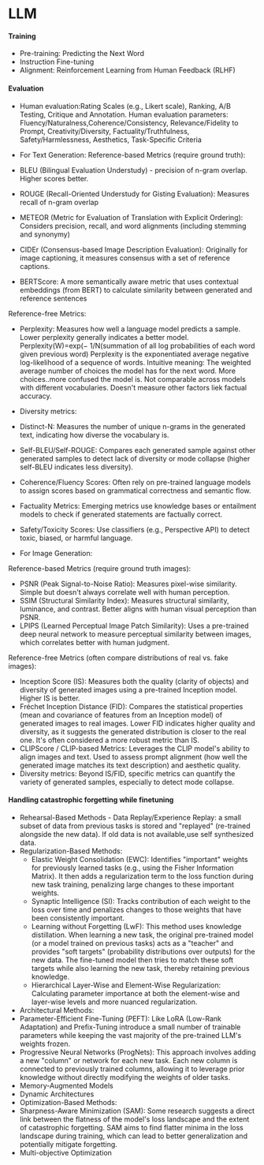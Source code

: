 # LLM
#### Training
* Pre-training: Predicting the Next Word
* Instruction Fine-tuning
* Alignment: Reinforcement Learning from Human Feedback (RLHF)

#### Evaluation
* Human evaluation:Rating Scales (e.g., Likert scale), Ranking, A/B Testing, Critique and Annotation.
  Human evaluation parameters: Fluency/Naturalness,Coherence/Consistency, Relevance/Fidelity to Prompt, Creativity/Diversity, Factuality/Truthfulness, Safety/Harmlessness, Aesthetics, Task-Specific Criteria

* For Text Generation:
Reference-based Metrics (require ground truth): 
 * BLEU (Bilingual Evaluation Understudy) - precision of n-gram overlap. Higher scores better. 
 * ROUGE (Recall-Oriented Understudy for Gisting Evaluation): Measures recall of n-gram overlap
 * METEOR (Metric for Evaluation of Translation with Explicit Ordering): Considers precision, recall, and word alignments (including stemming and synonymy)
 * CIDEr (Consensus-based Image Description Evaluation): Originally for image captioning, it measures consensus with a set of reference captions.
 * BERTScore: A more semantically aware metric that uses contextual embeddings (from BERT) to calculate similarity between generated and reference sentences

Reference-free Metrics:
* Perplexity: Measures how well a language model predicts a sample. Lower perplexity generally indicates a better model.
  Perplexity(W)=exp(− 1/N(summation of all log probabilities of each word given previous word)
  Perplexity is the exponentiated average negative log-likelihood of a sequence of words.
  Intuitive meaning: The weighted average number of choices the model has for the next word. More choices..more confused the model is.
  Not comparable across models with different vocabularies. Doesn't measure other factors liek factual accuracy.
 
* Diversity metrics:
 * Distinct-N: Measures the number of unique n-grams in the generated text, indicating how diverse the vocabulary is.
 * Self-BLEU/Self-ROUGE: Compares each generated sample against other generated samples to detect lack of diversity or mode collapse (higher self-BLEU indicates less diversity).
* Coherence/Fluency Scores: Often rely on pre-trained language models to assign scores based on grammatical correctness and semantic flow.
* Factuality Metrics: Emerging metrics use knowledge bases or entailment models to check if generated statements are factually correct.
* Safety/Toxicity Scores: Use classifiers (e.g., Perspective API) to detect toxic, biased, or harmful language.

* For Image Generation:

Reference-based Metrics (require ground truth images):
* PSNR (Peak Signal-to-Noise Ratio): Measures pixel-wise similarity. Simple but doesn't always correlate well with human perception.
* SSIM (Structural Similarity Index): Measures structural similarity, luminance, and contrast. Better aligns with human visual perception than PSNR.
* LPIPS (Learned Perceptual Image Patch Similarity): Uses a pre-trained deep neural network to measure perceptual similarity between images, which correlates better with human judgment.

Reference-free Metrics (often compare distributions of real vs. fake images):
* Inception Score (IS): Measures both the quality (clarity of objects) and diversity of generated images using a pre-trained Inception model. Higher IS is better.
* Fréchet Inception Distance (FID): Compares the statistical properties (mean and covariance of features from an Inception model) of generated images to real images. Lower FID indicates higher quality and diversity, as it suggests the generated distribution is closer to the real one. It's often considered a more robust metric than IS.
* CLIPScore / CLIP-based Metrics: Leverages the CLIP model's ability to align images and text. Used to assess prompt alignment (how well the generated image matches its text description) and aesthetic quality.
* Diversity metrics: Beyond IS/FID, specific metrics can quantify the variety of generated samples, especially to detect mode collapse.

#### Handling catastrophic forgetting while finetuning
* Rehearsal-Based Methods - Data Replay/Experience Replay: a small subset of data from previous tasks is stored and "replayed" (re-trained alongside the new data). If old data is not available,use self synthesized data.
* Regularization-Based Methods:
  * Elastic Weight Consolidation (EWC): Identifies "important" weights for previously learned tasks (e.g., using the Fisher Information Matrix). It then adds a regularization term to the loss function during new task training, penalizing large changes to these important weights. 
  * Synaptic Intelligence (SI): Tracks contribution of each weight to the loss over time and penalizes changes to those weights that have been consistently important.
  * Learning without Forgetting (LwF): This method uses knowledge distillation. When learning a new task, the original pre-trained model (or a model trained on previous tasks) acts as a "teacher" and provides "soft targets" (probability distributions over outputs) for the new data. The fine-tuned model then tries to match these soft targets while also learning the new task, thereby retaining previous knowledge.
  * Hierarchical Layer-Wise and Element-Wise Regularization: Calculating parameter importance at both the element-wise and layer-wise levels and more nuanced regularization.
* Architectural Methods:
 * Parameter-Efficient Fine-Tuning (PEFT): Like LoRA (Low-Rank Adaptation) and Prefix-Tuning introduce a small number of trainable parameters while keeping the vast majority of the pre-trained LLM's weights frozen. 
 * Progressive Neural Networks (ProgNets): This approach involves adding a new "column" or network for each new task. Each new column is connected to previously trained columns, allowing it to leverage prior knowledge without directly modifying the weights of older tasks.
 * Memory-Augmented Models
 * Dynamic Architectures
* Optimization-Based Methods:
 * Sharpness-Aware Minimization (SAM): Some research suggests a direct link between the flatness of the model's loss landscape and the extent of catastrophic forgetting. SAM aims to find flatter minima in the loss landscape during training, which can lead to better generalization and potentially mitigate forgetting.
 * Multi-objective Optimization
